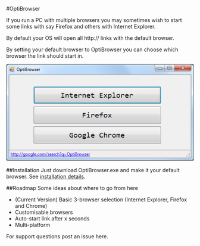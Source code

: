 #OptiBrowser

If you run a PC with multiple browsers you may sometimes wish to start some links with say Firefox and others with Internet Explorer.

By default your OS will open all http:// links with the default browser.

By setting your default browser to OptiBrowser you can choose which browser the link should start in.

<center>
<img src="screenshot.png"/>
</center>

##Installation
Just download OptiBrowser.exe and make it your default browser. See [installation details](install/readme.md).

##Roadmap
Some ideas about where to go from here
* (Current Version) Basic 3-browser selection (Internet Explorer, Firefox and Chrome)
* Customisable browsers
* Auto-start link after x seconds
* Multi-platform

For support questions post an issue here.